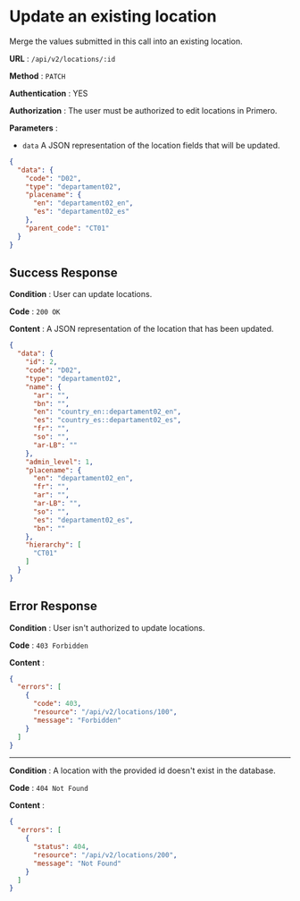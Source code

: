 <!-- Copyright (c) 2014 - 2023 UNICEF. All rights reserved. -->

# Update an existing location

Merge the values submitted in this call into an existing location.

**URL** : `/api/v2/locations/:id`

**Method** : `PATCH`

**Authentication** : YES

**Authorization** : The user must be authorized to edit locations in Primero.

**Parameters** :

* `data` A JSON representation of the location fields that will be updated.

```json
{
  "data": {
    "code": "D02",
    "type": "departament02",
    "placename": {
      "en": "departament02_en",
      "es": "departament02_es"
    },
    "parent_code": "CT01"
  }
}
```

## Success Response

**Condition** : User can update locations.

**Code** : `200 OK`

**Content** : A JSON representation of the location that has been updated.

```json
{
  "data": {
    "id": 2,
    "code": "D02",
    "type": "departament02",
    "name": {
      "ar": "",
      "bn": "",
      "en": "country_en::departament02_en",
      "es": "country_es::departament02_es",
      "fr": "",
      "so": "",
      "ar-LB": ""
    },
    "admin_level": 1,
    "placename": {
      "en": "departament02_en",
      "fr": "",
      "ar": "",
      "ar-LB": "",
      "so": "",
      "es": "departament02_es",
      "bn": ""
    },
    "hierarchy": [
      "CT01"
    ]
  }
}
```

## Error Response

**Condition** : User isn't authorized to update locations.

**Code** : `403 Forbidden`

**Content** :

```json
{
  "errors": [
    {
      "code": 403,
      "resource": "/api/v2/locations/100",
      "message": "Forbidden"
    }
  ]
}
```

---

**Condition** : A location with the provided id doesn't exist in the database.

**Code** : `404 Not Found`

**Content** :

```json
{
  "errors": [
    {
      "status": 404,
      "resource": "/api/v2/locations/200",
      "message": "Not Found"
    }
  ]
}
```
